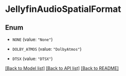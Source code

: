 # JellyfinAudioSpatialFormat

## Enum


* `NONE` (value: `"None"`)

* `DOLBY_ATMOS` (value: `"DolbyAtmos"`)

* `DTSX` (value: `"DTSX"`)


[[Back to Model list]](../README.md#documentation-for-models) [[Back to API list]](../README.md#documentation-for-api-endpoints) [[Back to README]](../README.md)


